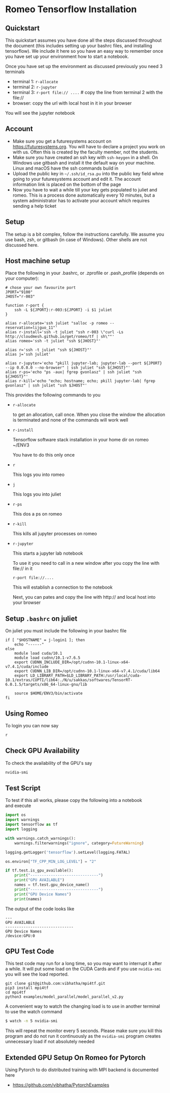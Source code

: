 # Romeo Tensorflow Installation

## Quickstart

This quickstart assumes you have done all the steps discussed throughout
the document (this includes setting up your bashrc files, and installing
tensorflow). We include it here so you have an easy way to remember once
you have set up your environment how to start a notebook.

Once you have set up the environment as discussed previously you need 3 terminals

* terminal 1: ```r-allocate```
* terminal 2: ```r-jupyter```
* terminal 3: ```r-port file:// ....``` # copy the line from terminal 2 with the file://
* browser: copy the url with local host in it in your browser

You will see the jupyter notebook


## Account

* Make sure you get a futuresystems account on
  <https://futuresystems.org>. You will have to declare a project you
  work on with us. Often this is created by the faculty member,
  not the students.
* Make sure you have created an ssh key with `ssh-keygen` in a
  shell. On Windows use gitbash and install it the default way on your
  machine. Linux and macOS have the ssh commands build in
* Upload the public key in `~/.ssh/id_rsa.pu` into the public key
  field whne going to your futuresystems account and edit it. The
  account information link is placed on the bottom of the page
* Now you have to wait a while till your key gets populated to juliet
  and romeo. This is a process done automatically every 10 minutes, but
  a system administrator has to activate your account which requires
  sending a help ticket

## Setup

The setup is a bit complex, follow the instructions carefully. We assume
you use bash, zsh, or gitbash (in case of Windows). Other shells are not  
discussed here.

## Host machine setup

Place the following in your .bashrc, or .zprofile or .pash_profile
(depends on your computer):

```
# chose your own favourite port
JPORT="9100"
JHOST="r-003"

function r-port {
    ssh -L ${JPORT}:r-003:${JPORT} -i $1 juliet
}

alias r-allocate='ssh juliet "salloc -p romeo --reservation=lijguo_11"'
alias r-install='ssh -t juliet "ssh r-003 \"curl -Ls http://cloudmesh.github.io/get/romeo/tf | sh\""'
alias romeo='ssh -t juliet "ssh ${JHOST}"'

alias r='ssh -t juliet "ssh ${JHOST}"'
alias j='ssh juliet'

alias r-jupyter='echo "pkill jupyter-lab; jupyter-lab --port ${JPORT} --ip 0.0.0.0 --no-browser" | ssh juliet "ssh ${JHOST}"'
alias r-ps='echo "ps -aux| fgrep gvonlasz" | ssh juliet "ssh ${JHOST}"'
alias r-kill='echo "echo; hostname; echo; pkill jupyter-lab| fgrep gvonlasz" | ssh juliet "ssh $JHOST"'
```


This provides the following commands to you

* `r-allocate`

  to get an allocation, call once. When you close the window the
  allocation is terminated and none of the commands will work well

* `r-install`

  Tensorflow software stack installation in your home dir on romeo ~/ENV3

  You have to do this only once

* `r`

  This logs you into romeo

* `j`

  This logs you into juliet

* `r-ps`

  This dos a ps on romeo

* `r-kill`

  This kills all jupyter processes on romeo

* `r-jupyter`

  This starts a jupyter lab notebook

  To use it you need to call in a new window after you copy the line with
  file:// in it

  ```r-port file://....```

  This will establish a connection to the notebook

  Next, you can pates and copy the line with http:// and local host into your browser

## Setup `.bashrc` on juliet

On juliet you must include the following in your bashrc file

```
if [ "$HOSTNAME" = j-login1 ]; then
    echo "------"
else
    module load cuda/10.1
    module load cudnn/10.1-v7.6.5
    export CUDNN_INCLUDE_DIR=/opt/cudnn-10.1-linux-x64-v7.4.1/cuda/include
    export CUDNN_LIB_DIR=/opt/cudnn-10.1-linux-x64-v7.4.1/cuda/lib64
    export LD_LIBRARY_PATH=$LD_LIBRARY_PATH:/usr/local/cuda-10.1/extras/CUPTI/lib64:./N/u/sakkas/softwares/TensorRT-6.0.1.5/targets/x86_64-linux-gnu/lib

    source $HOME/ENV3/bin/activate
fi
```


## Using Romeo

To login you can now say

```bash
r
```

## Check GPU Availability

To check the availability of the GPU's say

```bash
nvidia-smi
```

## Test Script

To test if this all works, please copy the following into a notebook  
and execute

```python
import os
import warnings
import tensorflow as tf
import logging

with warnings.catch_warnings():
    warnings.filterwarnings("ignore", category=FutureWarning)

logging.getLogger('tensorflow').setLevel(logging.FATAL)

os.environ["TF_CPP_MIN_LOG_LEVEL"] = "2"

if tf.test.is_gpu_available():
    print("------------------------------")
    print("GPU AVAILABLE")
    names = tf.test.gpu_device_name()
    print("------------------------------")
    print("GPU Device Names")
    print(names)

```

The output of the code looks like

```
---
GPU AVAILABLE
------------------------------
GPU Device Names
/device:GPU:0
```

## GPU Test Code

This test code may run for a long time, so you may want to interrupt
it after a while. It will put some load on the CUDA Cards and if you
use `nvidia-smi` you will see the load reported.

```
git clone git@github.com:vibhatha/mpi4tf.git
pip3 install mpi4tf
cd mpi4tf
python3 examples/model_parallel/model_parallel_v2.py
```

A convenient way to watch the changing load is to use in another
terminal to use the watch command

```bash
$ watch -n 5 nvidia-smi
```

This will repeat the monitor every 5 seconds. Please make sure you
kill this program and do not run it continuously as the `nvidia-smi`
program creates unnecessary load if not absolutely needed


## Extended GPU Setup On Romeo for Pytorch

Using Pytorch to do distributed training with MPI backend is
documented here

* <https://github.com/vibhatha/PytorchExamples>

